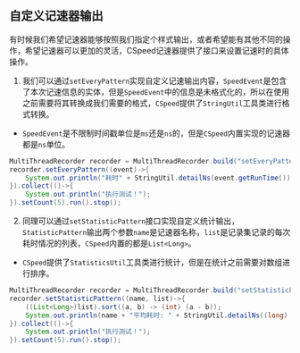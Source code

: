 ## 自定义记速器输出

有时候我们希望记速器能够按照我们指定个样式输出，或者希望能有其他不同的操作，希望记速器可以更加的灵活，CSpeed记速器提供了接口来设置记速时的具体操作。

1. 我们可以通过`setEveryPattern`实现自定义记速输出内容，`SpeedEvent`是包含了本次记速信息的实体，但是`SpeedEvent`中的信息是未格式化的，所以在使用之前需要将其转换成我们需要的格式，`CSpeed`提供了`StringUtil`工具类进行格式转换。
- `SpeedEvent`是不限制时间戳单位是`ms`还是`ns`的，但是`CSpeed`内置实现的记速器都是`ns`单位。
```java
MultiThreadRecorder recorder = MultiThreadRecorder.build("setEveryPatternTest");
recorder.setEveryPattern((event)->{
    System.out.println("耗时" + StringUtil.detailNs(event.getRunTime()));
}).collect(()->{
    System.out.println("执行测试！");
}).setCount(5).run().stop();
```

2. 同理可以通过`setStatisticPattern`接口实现自定义统计输出，`StatisticPattern`输出两个参数`name`是记速器名称，`list`是记录集记录的每次耗时情况的列表，`CSpeed`内置的都是`List<Long>`。
- `CSpeed`提供了`StatisticsUtil`工具类进行统计，但是在统计之前需要对数组进行排序。
```java
MultiThreadRecorder recorder = MultiThreadRecorder.build("setStatisticPatternTest");
recorder.setStatisticPattern((name, list)->{
    ((List<Long>)list).sort((a, b) -> (int) (a - b));
    System.out.println(name + "平均耗时: " + StringUtil.detailNs((long) StatisticsUtil.mean((List<Long>) list)));
}).collect(()->{
    System.out.println("执行测试！");
}).setCount(5).run().stop();
```
